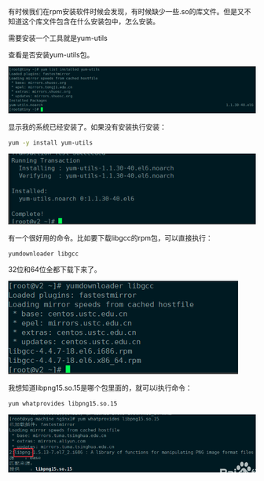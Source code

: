 有时候我们在rpm安装软件时候会发现，有时候缺少一些.so的库文件。但是又不知道这个库文件包含在什么安装包中，怎么安装。

需要安装一个工具就是yum-utils

查看是否安装yum-utils包。

![image-20190316133545664](../images/image-20190316133545664.png)

显示我的系统已经安装了。如果没有安装执行安装：

```bash
yum -y install yum-utils
```

![image-20190316133855568](../images/image-20190316133855568.png)



有一个很好用的命令。比如要下载libgcc的rpm包，可以直接执行：

```shell
yumdownloader libgcc
```

32位和64位全都下载下来了。

![image-20190317122344499](../images/image-20190317122344499.png)

我想知道libpng15.so.15是哪个包里面的，就可以i执行命令：

```bash
yum whatprovides libpng15.so.15
```

![image-20190317122954847](../images/image-20190317122954847.png)

